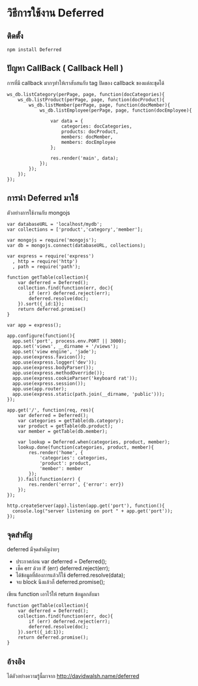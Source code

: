 # วิธีการใช้งาน Deferred 

## ติดตั้ง
	npm install Deferred

## ปัญหา CallBack ( Callback Hell )

การที่มี callback มากๆทำให้เราสับสนกับ tag ปิดของ callback ของแต่ละชุดได้ 

	ws_db.listCategory(perPage, page, function(docCategories){
		ws_db.listProduct(perPage, page, function(docProduct){
			ws_db.listMember(perPage, page, function(docMember){
				ws_db.listEmployee(perPage, page, function(docEmployee){
					
					var data = {
						categories: docCategories,
						products: docProduct,
						members: docMember,
						members: docEmployee
					};
						
					res.render('main', data);
				});
			});
		});
	});
	

## การนำ Deferred มาใช้

ตัวอย่างการใช้งานกับ mongojs

	var databaseURL = 'localhost/mydb';
	var collections = ['product','category','member'];
	
	var mongojs = require('mongojs');
	var db = mongojs.connect(databaseURL, collections);

	var express = require('express')
	  , http = require('http')
	  , path = require('path');
	
	function getTable(collection){
		var deferred = Deferred();
		collection.find(function(err, doc){
			if (err) deferred.reject(err);
			deferred.resolve(doc);
		}).sort({_id:1});	
		return deferred.promise()
	}

	var app = express();

	app.configure(function(){
	  app.set('port', process.env.PORT || 3000);
	  app.set('views', __dirname + '/views');
	  app.set('view engine', 'jade');
	  app.use(express.favicon());
	  app.use(express.logger('dev'));
	  app.use(express.bodyParser());
	  app.use(express.methodOverride());
	  app.use(express.cookieParser('keyboard rat'));
	  app.use(express.session());
	  app.use(app.router);
	  app.use(express.static(path.join(__dirname, 'public')));
	});

	app.get('/', function(req, res){
		var deferred = Deferred();
		var categories = getTable(db.category);
		var product = getTable(db.product);
		var member = getTable(db.member);
		
		var lookup = Deferred.when(categories, product, member);
		lookup.done(function(categories, product, member){
			res.render('home', {
				'categories': categories,
				'product': product,
				'member': member
			});
		}).fail(function(err) {
			res.render('error', {'error': err})
		});
	});
	
	http.createServer(app).listen(app.get('port'), function(){
	  console.log("server listening on port " + app.get('port'));
	});
	
## จุดสำคัญ

deferred มีจุดสำคัญง่ายๆ 
- ประกาศก่อน var deferred = Deferred();
- เช็ค err ด้วย if (err) deferred.reject(err);
- ได้ข้อมูลที่ต้องการแล้วก็ใช้ deferred.resolve(data);
- จบ block นึงแล้วก็ deferred.promise(); 

เขียน function เอาไว้ให้ return ข้อมูลกลับมา

	function getTable(collection){
		var deferred = Deferred();
		collection.find(function(err, doc){
			if (err) deferred.reject(err);
			deferred.resolve(doc);
		}).sort({_id:1});	
		return deferred.promise();
	}

## อ้างอิง

ได้ตัวอย่างความรู้นี้มาจาก <http://davidwalsh.name/deferred>